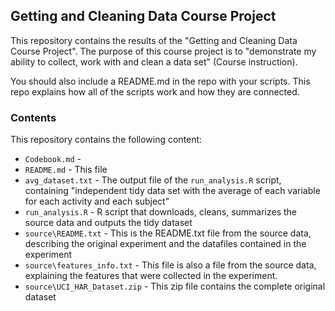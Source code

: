 ## Getting and Cleaning Data Course Project

This repository contains the results of the "Getting and Cleaning Data Course Project". The purpose of this course project is to "demonstrate my ability to collect, work with and clean a data set" (Course instruction).

You should also include a README.md in the repo with your scripts. This repo explains how all of the scripts work and how they are connected.

### Contents
This repository contains the following content:
* `Codebook.md` - 
* `README.md` - This file
* `avg_dataset.txt` - The output file of the `run_analysis.R` script, containing "independent tidy data set with the average of each variable for each activity and each subject"
* `run_analysis.R` - R script that downloads, cleans, summarizes the source data and outputs the tidy dataset
* `source\README.txt` - This is the README.txt file from the source data, describing the original experiment and the datafiles contained in the experiment
* `source\features_info.txt` - This file is also a file from the source data, explaining the features that were collected in the experiment.
* `source\UCI_HAR_Dataset.zip` - This zip file contains the complete original dataset




